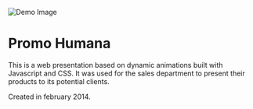 ![Demo Image](https://lab.techtroys.com/portfolio/Screenshot_6.jpg)

# Promo Humana

This is a web presentation based on dynamic animations built with Javascript and CSS. It was used for the sales department to present their products to its potential clients.

Created in february 2014.
